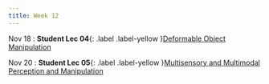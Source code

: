```yaml
---
title: Week 12
---
```


Nov 18
: **Student Lec 04**{: .label .label-yellow }[Deformable Object Manipulation](/CSCI5980-F24-DeepRob/slides/G1_Student_Lecture_04.pdf)


Nov 20
: **Student Lec 05**{: .label .label-yellow }[Multisensory and Multimodal Perception and Manipulation](/CSCI5980-F24-DeepRob/slides/G5_Student_Lecture_05.pdf)